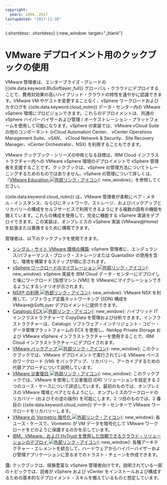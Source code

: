 ```yaml
---
copyright:
  years: 1994, 2017
lastupdated: "2017-11-30"
---
```


{:shortdesc: .shortdesc}
{:new_window: target="_blank"}

# VMware デプロイメント用のクックブックの使用

VMware 管理者は、エンタープライズ・グレードの {{site.data.keyword.BluSoftlayer_full}} グローバル・クラウドにデプロイすることで、費用対効果の高いハイブリッド・クラウドの特性を速やかに認識できます。VMware VM やゲストを変更することなく、vSphere ワークロードおよびカタログを {{site.data.keyword.cloud_notm}} データ・センター内の VMware vSphere 環境にプロビジョンできます。これらのデプロイメントは、共通の vSphere ハイパーバイザーおよび管理 / オーケストレーション・プラットフォームを使用して可能になります。vSphere の実装では、VMware vCloud Suite の他のコンポーネント (vCloud Automation Center、 vCenter Operations Management Suite、vSAN、 vCloud Network & Security、Site Recovery Manager、vCenter Orchestrator、NSX) を利用することもできます。

VMware クックブック・シリーズの中核となる目標は、IBM Cloud インフラストラクチャー内への VMware vSphere 環境のデプロイメントで vSphere 管理者を支援することです。クックブックは、vSphere の管理方法についてトレーニングするためのものではありません。vSphere の管理について詳しくは、『[VMware Education ![外部リンク・アイコン](../../icons/launch-glyph.svg "外部リンク・アイコン")](http://mylearn.vmware.com/mgrreg/index.cfm){: new_window}』を参照してください。

{{site.data.keyword.cloud_notm}} は、VMware 管理者が柔軟にベア・メタル・インスタンス、ならびにネットワーク、ストレージ、およびバックアップとリカバリーの構成をセルフサービスで利用できるようにする複数の固有の機能を備えています。これらの構成を使用して、完全に機能する vSphere 実装をデプロイできます。この実装は、オンプレミスの vSphere 実装 (VMware@Home) を拡張または置換するために構築できます。

管理者は、以下のクックブックを使用できます。

* [シングル・サイト VMware 環境の構築](/docs/infrastructure/virtualization/advanced-single-site-vmware-reference-architecturesoftlayer.html): vSphere 管理者に、エンデュランス/パフォーマンス・ブロック・ストレージまたは QuantaStor の使用を含む、環境を構築するステップが順に示されます。
* [vSphere ワークロードのマイグレーション ![外部リンク・アイコン](../../icons/launch-glyph.svg "外部リンク・アイコン")](http://wpc.c320.edgecastcdn.net/00C320/VMware_at_SoftLayer_CookBook_Migrating%20Workloads_v1%200.pdf){: new_window}: vSphere 実装を IBM Cloud データ・センターにデプロイした後にワークロード [仮想マシン (VM)] を VMwareにマイグレーションできるようにするシナリオが示されます。
* [NSX®  の利用 ![外部リンク・アイコン](../../icons/launch-glyph.svg "外部リンク・アイコン")](http://wpc.c320.edgecastcdn.net/00C320/VMware_at_SoftLayer_CookBook_NSX_v1.1.pdf){: new_window}: VMware NSX を利用して、ソフトウェア定義ネットワーキング (SDN) 構成を VMware@SoftLayer デプロイメントに提供できます。
* [Catalogic ECX ![外部リンク・アイコン](../../icons/launch-glyph.svg "外部リンク・アイコン")](http://wpc.c320.edgecastcdn.net/00C320/CatalogicECX@SoftLayer_CDM.pdf){: new_window}: ハイブリッド IT インフラストラクチャーで CopyData を管理および分析できます。インフラストラクチャーは、Catalogic ソフトウェア・インテリジェント・コピー・データ管理プラットフォームの ECX を使用し、NetApp Private Storage および VMware vSphere インフラストラクチャーを使用することで、IBM Cloud インフラストラクチャーにデプロイされます。
* [VMware バックアップ ![外部リンク・アイコン](../../icons/launch-glyph.svg "外部リンク・アイコン")](http://wpc.c320.edgecastcdn.net/00C320/VMware@SoftLayer_BURA_v1%201.pdf){: new_window}: このクックブックでは、VMware デプロイメントで実行されている VMware ベースのワークロード (VM) をバックアップ、リカバリー、アーカイブするための代替アプローチについて説明しています。
* [VMware 災害復旧 ![外部リンク・アイコン](../../icons/launch-glyph.svg "外部リンク・アイコン")](http://wpc.c320.edgecastcdn.net/00C320/VMware@SoftLayer_DR.pdf){: new_window}: このクックブックでは、VMware を使用して災害復旧 (DR) ソリューションを設定する 2 つのユース・ケースについて詳述しています。最初のものでは、オンプレミスの VMware 環境とペアとなるようにし、オンプレミスのワークロードのリカバリー (およびその逆の操作) を可能にします。2 つ目のものでは、2 番目の {{site.data.keyword.cloud_notm}} データ・センターで VMware ワークロードをリカバリーします。
* [VMware の Vormetric 暗号化 ![外部リンク・アイコン](../../icons/launch-glyph.svg "外部リンク・アイコン")](http://wpc.c320.edgecastcdn.net/00C320/VMware@Softlayer%20Vormetric%20Encryption%20v1.2.pdf){: new_window}: 各ユース・ケースで、Vormetric が VM データを暗号化して VMware ワークロードをどのように保護するのかを示しています。
* [IBM、VMware、および HyTrust を使用した信頼できるクラウド・ソリューションのデプロイ ![外部リンク・アイコン](../../icons/launch-glyph.svg "外部リンク・アイコン")](http://wpc.c320.edgecastcdn.net/00C320/DeploymentGuide_IBM_Intel_HyTrust_VMware_v1%200.pdf){: new_window}: 各種アーキテクチャー・エレメントを統合して、ハードウェアからハイパーバイザーおよび管理アプリケーションに至るまでのトラスト・チェーンを作成できます。


**注:** クックブックは、経験豊富な vSphere 管理者向けです。説明されている一部のトピックでは、読者が vSphere および vCenter をインストールおよび構成するための基本的なデプロイメント・スキルを備えているものと想定しています。

